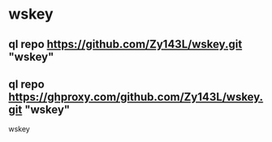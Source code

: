 # wskey

## ql repo https://github.com/Zy143L/wskey.git "wskey"


## ql repo https://ghproxy.com/github.com/Zy143L/wskey.git "wskey"
wskey
